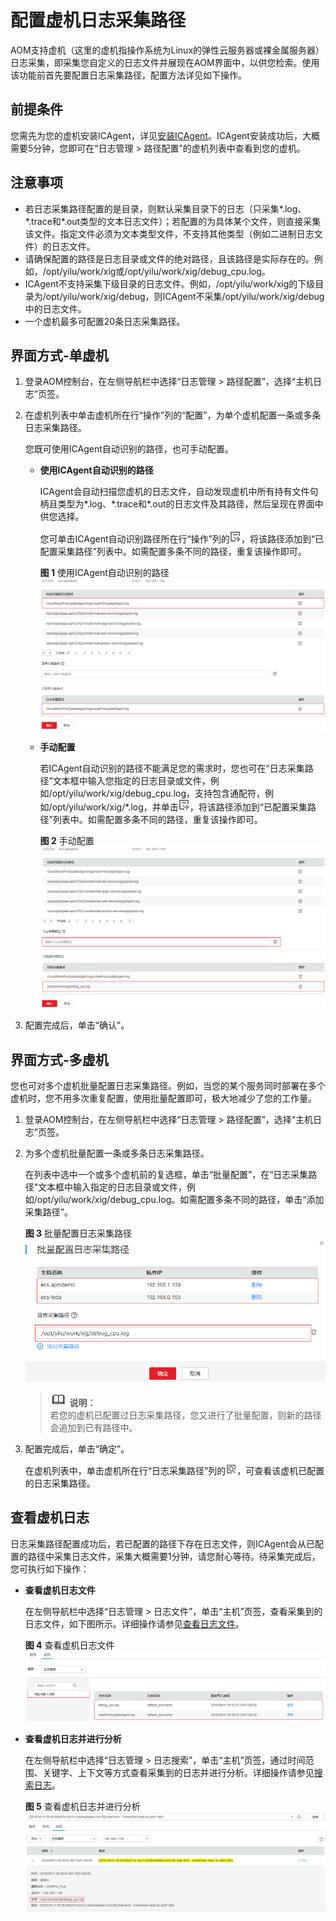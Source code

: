 # 配置虚机日志采集路径<a name="aom_02_0039"></a>

AOM支持虚机（这里的虚机指操作系统为Linux的弹性云服务器或裸金属服务器）日志采集，即采集您自定义的日志文件并展现在AOM界面中，以供您检索。使用该功能前首先要配置日志采集路径，配置方法详见如下操作。

## 前提条件<a name="section188528174444"></a>

您需先为您的虚机安装ICAgent，详见[安装ICAgent](https://support.huaweicloud.com/usermanual-aom/aom_02_0012.html)。ICAgent安装成功后，大概需要5分钟，您即可在“日志管理 \> 路径配置”的虚机列表中查看到您的虚机。

## 注意事项<a name="section0650147205514"></a>

-   若日志采集路径配置的是目录，则默认采集目录下的日志（只采集\*.log、\*.trace和\*.out类型的文本日志文件）；若配置的为具体某个文件，则直接采集该文件。指定文件必须为文本类型文件，不支持其他类型（例如二进制日志文件）的日志文件。
-   请确保配置的路径是日志目录或文件的绝对路径，且该路径是实际存在的。例如，/opt/yilu/work/xig或/opt/yilu/work/xig/debug\_cpu.log。
-   ICAgent不支持采集下级目录的日志文件。例如，/opt/yilu/work/xig的下级目录为/opt/yilu/work/xig/debug，则ICAgent不采集/opt/yilu/work/xig/debug中的日志文件。
-   一个虚机最多可配置20条日志采集路径。

## 界面方式-单虚机<a name="section18187161014116"></a>

1.  登录AOM控制台，在左侧导航栏中选择“日志管理 \> 路径配置”，选择“主机日志”页签。
2.  在虚机列表中单击虚机所在行“操作”列的“配置”，为单个虚机配置一条或多条日志采集路径。

    您既可使用ICAgent自动识别的路径，也可手动配置。

    -   **使用ICAgent自动识别的路径**

        ICAgent会自动扫描您虚机的日志文件，自动发现虚机中所有持有文件句柄且类型为\*.log、\*.trace和\*.out的日志文件及其路径，然后呈现在界面中供您选择。

        您可单击ICAgent自动识别路径所在行“操作”列的![](figures/icon-path-configuration.png)，将该路径添加到“已配置采集路径”列表中。如需配置多条不同的路径，重复该操作即可。

        **图 1**  使用ICAgent自动识别的路径<a name="fig17711201993711"></a>  
        ![](figures/使用ICAgent自动识别的路径.png "使用ICAgent自动识别的路径")

    -   **手动配置**

        若ICAgent自动识别的路径不能满足您的需求时，您也可在“日志采集路径”文本框中输入您指定的日志目录或文件，例如/opt/yilu/work/xig/debug\_cpu.log，支持包含通配符，例如/opt/yilu/work/xig/\*.log，并单击![](figures/icon-path-configuration.png)，将该路径添加到“已配置采集路径”列表中。如需配置多条不同的路径，重复该操作即可。

        **图 2**  手动配置<a name="fig729151074218"></a>  
        ![](figures/手动配置.png "手动配置")

3.  配置完成后，单击“确认”。

## 界面方式-多虚机<a name="section20497193211433"></a>

您也可对多个虚机批量配置日志采集路径。例如，当您的某个服务同时部署在多个虚机时，您不用多次重复配置，使用批量配置即可，极大地减少了您的工作量。

1.  登录AOM控制台，在左侧导航栏中选择“日志管理 \> 路径配置”，选择“主机日志”页签。
2.  为多个虚机批量配置一条或多条日志采集路径。

    在列表中选中一个或多个虚机前的复选框，单击“批量配置”，在“日志采集路径”文本框中输入指定的日志目录或文件，例如/opt/yilu/work/xig/debug\_cpu.log。如需配置多条不同的路径，单击“添加采集路径”。

    **图 3**  批量配置日志采集路径<a name="fig17742102220452"></a>  
    ![](figures/批量配置日志采集路径.png "批量配置日志采集路径")

    >![](public_sys-resources/icon-note.gif) **说明：**   
    >若您的虚机已配置过日志采集路径，您又进行了批量配置，则新的路径会追加到已有路径中。  

3.  配置完成后，单击“确定”。

    在虚机列表中，单击虚机所在行“日志采集路径”列的![](figures/icon-path-search.png)，可查看该虚机已配置的日志采集路径。


## 查看虚机日志<a name="section1599133244316"></a>

日志采集路径配置成功后，若已配置的路径下存在日志文件，则ICAgent会从已配置的路径中采集日志文件，采集大概需要1分钟，请您耐心等待。待采集完成后，您可执行如下操作：

-   **查看虚机日志文件**

    在左侧导航栏中选择“日志管理 \> 日志文件”，单击“主机”页签，查看采集到的日志文件，如下图所示。详细操作请参见[查看日志文件](查看日志文件.md)。

    **图 4**  查看虚机日志文件<a name="fig1676012434213"></a>  
    ![](figures/查看虚机日志文件.png "查看虚机日志文件")

-   **查看虚机日志并进行分析**

    在左侧导航栏中选择“日志管理 \> 日志搜索”，单击“主机”页签，通过时间范围、关键字、上下文等方式查看采集到的日志并进行分析。详细操作请参见[搜索日志](搜索日志.md)。

    **图 5**  查看虚机日志并进行分析<a name="fig44521525723"></a>  
    ![](figures/查看虚机日志并进行分析.png "查看虚机日志并进行分析")


